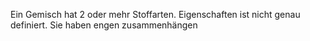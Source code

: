 
Ein Gemisch hat 2 oder mehr Stoffarten. Eigenschaften ist nicht genau definiert. Sie haben engen zusammenhängen